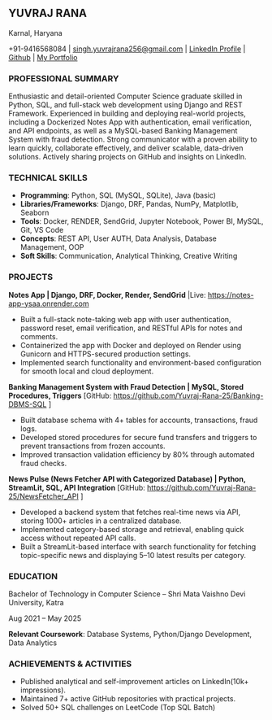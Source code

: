 ## YUVRAJ RANA
Karnal, Haryana

+91-9416568084 | singh.yuvrajrana256@gmail.com  | [LinkedIn Profile](www.linkedin.com/in/yuvraj-rana-82783b375) | [Github](https://github.com/Yuvraj-Rana-25) | 
[My Portfolio](https://yuvraj-rana-25.github.io/Portfolio/)

### PROFESSIONAL SUMMARY
Enthusiastic and detail-oriented Computer Science graduate skilled in Python, SQL, and full-stack web development using Django and REST Framework. Experienced in building and deploying real-world projects, including a Dockerized Notes App with authentication, email verification, and API endpoints, as well as a MySQL-based Banking Management System with fraud detection. Strong communicator with a proven ability to learn quickly, collaborate effectively, and deliver scalable, data-driven solutions. Actively sharing projects on GitHub and insights on LinkedIn.

### TECHNICAL SKILLS
- 	**Programming**: Python, SQL (MySQL, SQLite), Java (basic)
- 	**Libraries/Frameworks**: Django, DRF, Pandas, NumPy, Matplotlib, Seaborn  
- 	**Tools**: Docker, RENDER, SendGrid, Jupyter Notebook, Power BI, MySQL, Git, VS Code  
- 	**Concepts**: REST API, User AUTH, Data Analysis, Database Management, OOP
- 	**Soft Skills**: Communication, Analytical Thinking, Creative Writing

### PROJECTS
**Notes App | Django, DRF, Docker, Render, SendGrid** |Live: https://notes-app-ysaa.onrender.com
- Built a full-stack note-taking web app with user authentication, password reset, email verification, and RESTful APIs for notes and comments.
- Containerized the app with Docker and deployed on Render using Gunicorn and HTTPS-secured production settings.
- Implemented search functionality and environment-based configuration for smooth local and cloud deployment.

**Banking Management System with Fraud Detection | MySQL, Stored Procedures, Triggers**
[GitHub: https://github.com/Yuvraj-Rana-25/Banking-DBMS-SQL ]  
- Built database schema with 4+ tables for accounts, transactions, fraud logs.
- Developed stored procedures for secure fund transfers and triggers to prevent transactions from frozen accounts.  
- Improved transaction validation efficiency by 80% through automated fraud checks.  

**News Pulse (News Fetcher API with Categorized Database) | Python, StreamLit, SQL, API Integration**
[GitHub: https://github.com/Yuvraj-Rana-25/NewsFetcher_API ]  
- Developed a backend system that fetches real-time news via API, storing 1000+ articles in a centralized database.  
- Implemented category-based storage and retrieval, enabling quick access without repeated API calls.  
- Built a StreamLit-based interface with search functionality for fetching topic-specific news and displaying 5–10 latest results per category.

### EDUCATION
Bachelor of Technology in Computer Science – Shri Mata Vaishno Devi University, Katra

Aug 2021 – May 2025 

**Relevant Coursework**: Database Systems, Python/Django Development, Data Analytics

### ACHIEVEMENTS & ACTIVITIES  
- Published analytical and self-improvement articles on LinkedIn(10k+ impressions).  
- Maintained 7+ active GitHub repositories with practical projects. 
- Solved 50+ SQL challenges on LeetCode (Top SQL Batch)
